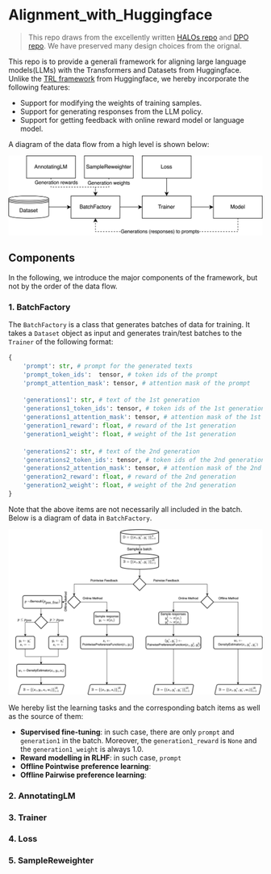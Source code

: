 # Alignment_with_Huggingface

> This repo draws from the excellently written [HALOs repo](https://github.com/ContextualAI/HALOs) and [DPO repo](https://github.com/eric-mitchell/direct-preference-optimization). We have preserved many design choices from the orignal.

This repo is to provide a generali framework for aligning large language models(LLMs) with the Transformers and Datasets from Huggingface.
Unlike the [TRL framework](https://huggingface.co/docs/trl/index) from Huggingface, we hereby incorporate the following features:

- Support for modifying the weights of training samples.
- Support for generating responses from the LLM policy.
- Support for getting feedback with online reward model or language model.

A diagram of the data flow from a high level is shown below:

![Data flow.](https://github.com/Shawn-Guo-CN/Alignment_with_Huggingface/blob/main/docs/figs/sys_data_flow.png)

## Components

In the following, we introduce the major components of the framework, but not by the order of the data flow.

### 1. BatchFactory

The `BatchFactory` is a class that generates batches of data for training. It takes a `Dataset` object as input and generates train/test batches to the `Trainer` of the following format:

```python
{
    'prompt': str, # prompt for the generated texts
    'prompt_token_ids':  tensor, # token ids of the prompt
    'prompt_attention_mask': tensor, # attention mask of the prompt

    'generations1': str, # text of the 1st generation
    'generations1_token_ids': tensor, # token ids of the 1st generation
    'generations1_attention_mask': tensor, # attention mask of the 1st generation
    'generation1_reward': float, # reward of the 1st generation
    'generation1_weight': float, # weight of the 1st generation

    'generations2': str, # text of the 2nd generation
    'generations2_token_ids': tensor, # token ids of the 2nd generation
    'generations2_attention_mask': tensor, # attention mask of the 2nd generation
    'generation2_reward': float, # reward of the 2nd generation
    'generation2_weight': float, # weight of the 2nd generation
}
```

Note that the above items are not necessarily all included in the batch. Below is a diagram of data in `BatchFactory`.

![Data flow in BatchFactory.](https://github.com/Shawn-Guo-CN/Alignment_with_Huggingface/blob/main/docs/figs/data_flow.png)

We hereby list the learning tasks and the corresponding batch items as well as the source of them:

- **Supervised fine-tuning**: in such case, there are only `prompt` and `generation1` in the batch. Moreover, the `generation1_reward` is `None` and the `generation1_weight` is always 1.0.
- **Reward modelling in RLHF**: in such case, `prompt`
- **Offline Pointwise preference learning**:
- **Offline Pairwise preference learning**:

### 2. AnnotatingLM

### 3. Trainer

### 4. Loss

### 5. SampleReweighter

